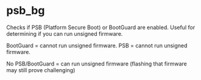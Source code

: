 # psb_bg
Checks if PSB (Platform Secure Boot) or BootGuard are enabled.
Useful for determining if you can run unsigned firmware.

BootGuard = cannot run unsigned firmware.
PSB = cannot run unsigned firmware.

No PSB/BootGuard = can run unsigned firmware (flashing that firmware may still prove challenging)
